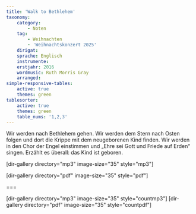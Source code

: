 ```yaml
---
title: 'Walk to Bethlehem'
taxonomy:
    category:
        - Noten
    tag:
        - Weihnachten
        - 'Weihnachtskonzert 2025'
    dirigat:
    sprache: Englisch
    instrumente:
    erstjahr: 2016
    wordmusic: Ruth Morris Gray
    arranged:
simple-responsive-tables:
    active: true
    themes: green
tablesorter:
    active: true
    themes: green
    table_nums: '1,2,3'
---
```


Wir werden nach Bethlehem gehen.
Wir werden dem Stern nach Osten folgen und dort die Krippe mit dem neugeborenen Kind finden.
Wir werden in den Chor der Engel einstimmen und „Ehre sei Gott und Friede auf Erden“ singen.
Erzählt es überall: das Kind ist geboren.



[dir-gallery directory="mp3" image-size="35" style="mp3"]

[dir-gallery directory="pdf" image-size="35" style="pdf"]

===

[dir-gallery directory="mp3" image-size="35" style="countmp3"]
[dir-gallery directory="pdf" image-size="35" style="countpdf"]
